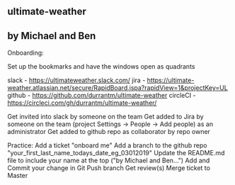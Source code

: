 ## ultimate-weather
##
## by Michael and Ben
Onboarding:

Set up the bookmarks and have the windows open as quadrants

slack - https://ultimateweather.slack.com/
jira - https://ultimate-weather.atlassian.net/secure/RapidBoard.jspa?rapidView=1&projectKey=UL
github - https://github.com/durrantm/ultimate-weather
circleCI - https://circleci.com/gh/durrantm/ultimate-weather/

Get invited into slack by someone on the team
Get added to Jira by someone on the team (project Settings -> People -> Add people) as an administrator
Get added to github repo as collaborator by repo owner

Practice:
Add a ticket "onboard me"
Add a branch to the github repo "your_first_last_name_todays_date_eg_03012019"
Update the README.md file to include your name at the top ("by Michael and Ben...")
Add and Commit your change in Git
Push branch
Get review(s)
Merge ticket to Master
